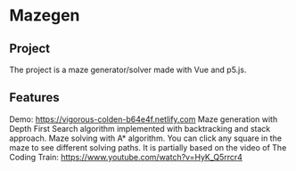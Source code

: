 # Mazegen

## Project
The project is a maze generator/solver made with Vue and p5.js.

## Features
Demo: https://vigorous-colden-b64e4f.netlify.com
Maze generation with Depth First Search algorithm implemented with backtracking and stack approach.
Maze solving with A* algorithm. You can click any square in the maze to see different solving paths.
It is partially based on the video of The Coding Train: https://www.youtube.com/watch?v=HyK_Q5rrcr4
